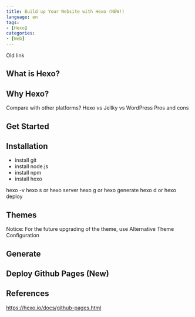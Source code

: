 ```yaml
---
title: Build up Your Website with Hexo (NEW!)
language: en
tags:
- [Hexo]
categories:
- [Web]
---
```


Old link

## What is Hexo?
## Why Hexo?
Compare with other platforms?
Hexo vs Jellky vs WordPress
Pros and cons

## Get Started
## Installation
- install git
- install node.js
- install npm
- install hexo

hexo -v
hexo s or hexo server
hexo g or hexo generate
hexo d or hexo deploy

## Themes
Notice: For the future upgrading of the theme, use Alternative Theme Configuration

## Generate 

## Deploy Github Pages (New)

## References
https://hexo.io/docs/github-pages.html